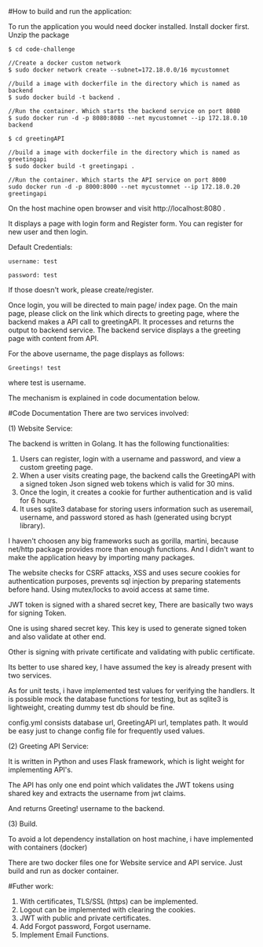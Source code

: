 #How to build and run the application:

To run the application you would need docker installed. Install docker first.
Unzip the package

```
$ cd code-challenge

//Create a docker custom network
$ sudo docker network create --subnet=172.18.0.0/16 mycustomnet

//build a image with dockerfile in the directory which is named as backend
$ sudo docker build -t backend .

//Run the container. Which starts the backend service on port 8080
$ sudo docker run -d -p 8080:8080 --net mycustomnet --ip 172.18.0.10 backend

$ cd greetingAPI

//build a image with dockerfile in the directory which is named as greetingapi
$ sudo docker build -t greetingapi .

//Run the container. Which starts the API service on port 8000
sudo docker run -d -p 8000:8000 --net mycustomnet --ip 172.18.0.20 greetingapi

```

On the host machine open browser and visit http://localhost:8080 .

It displays a page with login form and Register form. You can register for new user and then login.

Default Credentials:
```
username: test

password: test

```
If those doesn't work, please create/register.

Once login, you will be directed to main page/ index page. On the main page, please click on the link which directs to greeting page, where the backend
makes a API call to greetingAPI. It processes and returns the output to backend service. The backend service displays a the greeting page with content from API.

For the above username, the page displays as follows:
```
Greetings! test
```

where test is username.

The mechanism is explained in code documentation below.


#Code Documentation
There are two services involved:

(1) Website Service:

The backend is written  in Golang. It has the following functionalities: 
1. Users can register, login with a username and password, and view a custom greeting page.
2. When a user visits creating page, the backend calls the GreetingAPI with a signed token Json signed web tokens which is valid for 30 mins.
3. Once the login, it creates a cookie for further authentication and is valid for 6 hours.
4. It uses sqlite3 database for storing users information such as useremail, username, and password stored as hash (generated using bcrypt library).


I haven't choosen any big frameworks such as gorilla, martini, because net/http package provides more than enough functions. And I didn't want to make the application heavy by importing many packages.

The website checks for CSRF attacks, XSS and uses secure cookies for authentication purposes, prevents sql injection by preparing statements before hand.
Using mutex/locks to avoid access at same time.

JWT token is signed with a shared secret key, There are basically two ways for signing Token.

One is using shared secret key. This key is used to generate signed token and also validate at other end.

Other is signing with private certificate and validating with public certificate.

Its better to use shared key, I have assumed the key is already present with two services. 

As for unit tests, i have implemented test values for verifying the handlers. It is possible mock the database functions for testing, but as sqlite3 is lightweight, creating dummy test db should be fine.

config.yml consists database url, GreetingAPI url, templates path. It would be easy just to change config file for frequently used values.

(2) Greeting API Service:

It is written in Python and uses Flask framework, which is light weight for implementing API's.

The API has only one end point which validates the JWT tokens using shared key and extracts the username from jwt claims.

And returns Greeting! username to the backend.

(3) Build.

To avoid a lot dependency installation on host machine, i have implemented with containers (docker)

There are two docker files one for Website service and API service. Just build and run as docker container.

#Futher work:
1. With certificates, TLS/SSL (https) can be implemented.
2. Logout can be implemented with clearing the cookies.
3. JWT with public and private certificates.
4. Add Forgot password, Forgot username.
5. Implement Email Functions.



